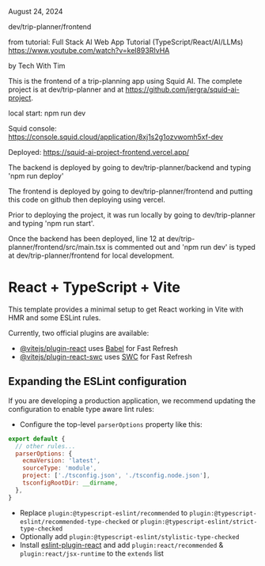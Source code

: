 August 24, 2024

dev/trip-planner/frontend

from tutorial:
Full Stack AI Web App Tutorial (TypeScript/React/AI/LLMs)
https://www.youtube.com/watch?v=kel893RIvHA

by Tech With Tim

This is the frontend of a trip-planning app using Squid AI. The complete project is at dev/trip-planner and at https://github.com/jergra/squid-ai-project.

local start:
  npm run dev

Squid console:
https://console.squid.cloud/application/8xj1s2g1ozvwomh5xf-dev

Deployed:
  https://squid-ai-project-frontend.vercel.app/

The backend is deployed by going to dev/trip-planner/backend and typing 'npm run deploy'

The frontend is deployed by going to dev/trip-planner/frontend and putting this code on github then deploying using vercel.

Prior to deploying the project, it was run locally by going to dev/trip-planner and typing 'npm run start'.

Once the backend has been deployed, line 12 at dev/trip-planner/frontend/src/main.tsx is commented out and 'npm run dev' is typed at dev/trip-planner/frontend for local development.






# React + TypeScript + Vite

This template provides a minimal setup to get React working in Vite with HMR and some ESLint rules.

Currently, two official plugins are available:

- [@vitejs/plugin-react](https://github.com/vitejs/vite-plugin-react/blob/main/packages/plugin-react/README.md) uses [Babel](https://babeljs.io/) for Fast Refresh
- [@vitejs/plugin-react-swc](https://github.com/vitejs/vite-plugin-react-swc) uses [SWC](https://swc.rs/) for Fast Refresh

## Expanding the ESLint configuration

If you are developing a production application, we recommend updating the configuration to enable type aware lint rules:

- Configure the top-level `parserOptions` property like this:

```js
export default {
  // other rules...
  parserOptions: {
    ecmaVersion: 'latest',
    sourceType: 'module',
    project: ['./tsconfig.json', './tsconfig.node.json'],
    tsconfigRootDir: __dirname,
  },
}
```

- Replace `plugin:@typescript-eslint/recommended` to `plugin:@typescript-eslint/recommended-type-checked` or `plugin:@typescript-eslint/strict-type-checked`
- Optionally add `plugin:@typescript-eslint/stylistic-type-checked`
- Install [eslint-plugin-react](https://github.com/jsx-eslint/eslint-plugin-react) and add `plugin:react/recommended` & `plugin:react/jsx-runtime` to the `extends` list
